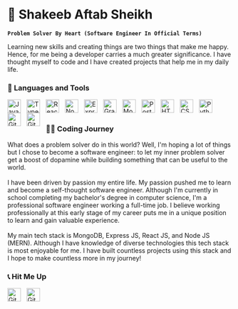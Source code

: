 # 🤖 Shakeeb Aftab Sheikh

**`Problem Solver By Heart (Software Engineer In Official Terms)`**

Learning new skills and creating things are two things that make me happy. Hence, for me being a developer carries a much greater significance. I have thought myself to code and I have created projects that help me in my daily life.

### 🧰 Languages and Tools

<img align="left" alt="JavaScript" width="30px" style="padding-right:10px;" src="https://cdn.jsdelivr.net/gh/devicons/devicon/icons/javascript/javascript-plain.svg" />
<img align="left" alt="TypeScript" width="30px" style="padding-right:10px;" src="https://cdn.jsdelivr.net/gh/devicons/devicon/icons/typescript/typescript-plain.svg" />
<img align="left" alt="React" width="30px" style="padding-right:10px;" src="https://cdn.jsdelivr.net/gh/devicons/devicon/icons/react/react-original.svg" />
<img align="left" alt="NodeJS" width="30px" style="padding-right:10px;" src="https://cdn.jsdelivr.net/gh/devicons/devicon/icons/nodejs/nodejs-original.svg" />
<img align="left" alt="Express" width="30px" style="padding-right:10px;" src="https://cdn.jsdelivr.net/gh/devicons/devicon/icons/express/express-original.svg" />
<img align="left" alt="GraphQL" width="30px" style="padding-right:10px;" src="https://cdn.jsdelivr.net/gh/devicons/devicon/icons/graphql/graphql-plain.svg" />
<img align="left" alt="MongoDB" width="30px" style="padding-right:10px;" src="https://cdn.jsdelivr.net/gh/devicons/devicon/icons/mongodb/mongodb-original.svg" />
<img align="left" alt="PostGreSQL" width="30px" style="padding-right:10px;" src="https://cdn.jsdelivr.net/gh/devicons/devicon/icons/postgresql/postgresql-original.svg" />
<img align="left" alt="HTML" width="30px" style="padding-right:10px;" src="https://cdn.jsdelivr.net/gh/devicons/devicon/icons/html5/html5-plain.svg" />
<img align="left" alt="CSS" width="30px" style="padding-right:10px;" src="https://cdn.jsdelivr.net/gh/devicons/devicon/icons/css3/css3-plain.svg" />
<img align="left" alt="Python" width="30px" style="padding-right:10px;" src="https://cdn.jsdelivr.net/gh/devicons/devicon/icons/python/python-plain.svg" />
<img align="left" alt="Git" width="30px" style="padding-right:10px;" src="https://cdn.jsdelivr.net/gh/devicons/devicon/icons/git/git-original.svg" />
<img align="left" alt="GitHub" width="30px" style="padding-right:10px;" src="https://cdn.jsdelivr.net/gh/devicons/devicon/icons/github/github-original.svg" />
<br />

#

 <summary><h3>👨‍💻 Coding Journey</h3></summary>
What does a problem solver do in this world? Well, I'm hoping a lot of things but I chose to become a software engineer: to let my inner problem solver get a boost of dopamine while building something that can be useful to the world.
<br/>
<br/>
I have been driven by passion my entire life. My passion pushed me to learn and become a self-thought software engineer. Although I'm currently in school completing my bachelor's degree in computer science, I'm a professional software engineer working a full-time job. I believe working professionally at this early stage of my career puts me in a unique position to learn and gain valuable experience.
<br/>
<br/>
My main tech stack is MongoDB, Express JS, React JS, and Node JS (MERN). Although I have knowledge of diverse technologies this tech stack is most enjoyable for me. I have built countless projects using this stack and I hope to make countless more in my journey!

### 📞 Hit Me Up

[ <img align="left" alt="GitHub" width="30px" style="padding-right:10px;" src="https://cdn.jsdelivr.net/gh/devicons/devicon/icons/linkedin/linkedin-original.svg" /> ](https://www.linkedin.com/in/shakeeb-aftab/)
[ <img align="left" alt="GitHub" width="30px" style="padding-right:10px;" src="https://cdn.jsdelivr.net/gh/devicons/devicon/icons/facebook/facebook-original.svg" /> ](https://www.facebook.com/shakeeb.aftab.sheikh)
